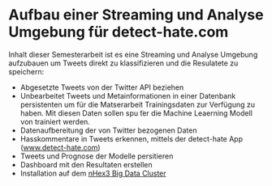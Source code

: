 # Aufbau einer Streaming und Analyse Umgebung für detect-hate.com

Inhalt dieser Semesterarbeit ist es eine Streaming und Analyse Umgebung aufzubauen um Tweets direkt zu klassifizieren 
und die Resulatete zu speichern:

* Abgesetzte Tweets von der Twitter API beziehen
* Unbearbeitet Tweets und Metainformationen in einer Datenbank persistenten um für die Matserarbeit Trainingsdaten zur Verfügung zu haben. Mit diesen Daten sollen spu ̈ter die Machine Leaerning Modell von trainiert werden.
* Datenaufbereitung der von Twitter bezogenen Daten
* Hasskommentare in Tweets erkennen, mittels der detect-hate App (www.detect-hate.com)
* Tweets und Prognose der Modelle persitieren
* Dashboard mit den Resultaten erstellen
* Installation auf dem [nHex3 Big Data Cluster](http://bigboards.io/orderprototype/)
